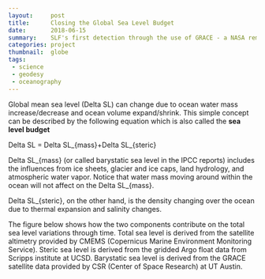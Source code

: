 ```yaml
---
layout:     post
title:      Closing the Global Sea Level Budget
date:       2018-06-15
summary:    SLF's first detection through the use of GRACE - a NASA remote sensing data
categories: project
thumbnail:  globe
tags:
 - science
 - geodesy
 - oceanography
---
```


Global mean sea level (Delta SL) can change due to ocean water mass increase/decrease and ocean volume expand/shrink.
This simple concept can be described by the following equation which is also called the **sea level budget**

Delta SL = Delta SL_{mass}+Delta SL_{steric}

Delta SL_{mass} (or called barystatic sea level in the IPCC reports) includes the influences from ice sheets, glacier and ice caps, land hydrology, and atmospheric water vapor. Notice that water mass moving around within the ocean will not affect on the Delta SL_{mass}.

Delta SL_{steric}, on the other hand, is the density changing over the ocean due to thermal expansion and salinity changes.

The figure below shows how the two components contribute on the total sea level variations through time. Total sea level is derived from the satellite altimetry provided by CMEMS (Copernicus Marine Environment Monitoring Service). Steric sea level is derived from the gridded Argo float data from Scripps institute at UCSD. Barystatic sea level is derived from the GRACE satellite data provided by CSR (Center of Space Research) at UT Austin.
<script src="https://cdn.plot.ly/plotly-latest.min.js"></script>
<div id="f4a72ecd-c31f-4425-836c-0f580ced8715" style="height: 100%; width: 100%;" class="plotly-graph-div"></div><script type="text/javascript">window.PLOTLYENV=window.PLOTLYENV || {};window.PLOTLYENV.BASE_URL="https://plot.ly";Plotly.newPlot("f4a72ecd-c31f-4425-836c-0f580ced8715", [{"name": "Total Mass", "connectgaps": true, "y": [0.0, -5.4, -7.9, -10.6, -9.9, -6.4, -4.4, 2.3, 4.1, 7.5, 5.5, 1.7, -1.0, -4.1, -6.9, -9.0, -8.1, -1.8, 2.0, 5.5, 7.9, 8.9, 9.3, 5.2, 1.7, -2.0, -6.2, -8.6, -5.9, -3.5, 4.0, 8.9, 12.3, 13.6, 10.4, 6.9, 2.5, -2.2, -4.2, -3.9, -2.1, 0.9, 5.7, 8.5, 13.0, 16.5, 15.7, 11.5, 7.8, 2.1, -1.4, -3.1, -0.3, 2.6, 6.6, 8.8, 12.9, 15.3, 14.3, 9.7, 6.2, 3.0, -1.2, -3.4, -1.5, 1.6, 5.7, 11.3, 14.2, 17.3, 17.2, 13.0, 6.5, 4.3, 2.3, 1.0, 1.1, 6.3, 9.3, 12.8, 15.9, 18.4, 17.0, 13.1, null, 4.8, 1.4, -0.9, -0.1, null, 10.3, 15.0, 19.8, 21.2, 20.1, 16.6, 14.2, 10.0, 6.1, 6.0, null, 12.9, 16.9, 20.3, 24.6, null, 25.4, 23.4, 19.2, 16.8, null, 7.6, 10.4, 12.4, 17.5, null, null, 25.2, 24.0, 22.5, 18.4, null, 10.0, 8.7, 7.9, 12.3, null, 22.0, 26.1, 28.2], "x": ["2004-01", "2004-02", "2004-03", "2004-04", "2004-05", "2004-06", "2004-07", "2004-08", "2004-09", "2004-10", "2004-11", "2004-12", "2005-01", "2005-02", "2005-03", "2005-04", "2005-05", "2005-06", "2005-07", "2005-08", "2005-09", "2005-10", "2005-11", "2005-12", "2006-01", "2006-02", "2006-03", "2006-04", "2006-05", "2006-06", "2006-07", "2006-08", "2006-09", "2006-10", "2006-11", "2006-12", "2007-01", "2007-02", "2007-03", "2007-04", "2007-05", "2007-06", "2007-07", "2007-08", "2007-09", "2007-10", "2007-11", "2007-12", "2008-01", "2008-02", "2008-03", "2008-04", "2008-05", "2008-06", "2008-07", "2008-08", "2008-09", "2008-10", "2008-11", "2008-12", "2009-01", "2009-02", "2009-03", "2009-04", "2009-05", "2009-06", "2009-07", "2009-08", "2009-09", "2009-10", "2009-11", "2009-12", "2010-01", "2010-02", "2010-03", "2010-04", "2010-05", "2010-06", "2010-07", "2010-08", "2010-09", "2010-10", "2010-11", "2010-12", "2011-01", "2011-02", "2011-03", "2011-04", "2011-05", "2011-06", "2011-07", "2011-08", "2011-09", "2011-10", "2011-11", "2011-12", "2012-01", "2012-02", "2012-03", "2012-04", "2012-05", "2012-06", "2012-07", "2012-08", "2012-09", "2012-10", "2012-11", "2012-12", "2013-01", "2013-02", "2013-03", "2013-04", "2013-05", "2013-06", "2013-07", "2013-08", "2013-09", "2013-10", "2013-11", "2013-12", "2014-01", "2014-02", "2014-03", "2014-04", "2014-05", "2014-06", "2014-07", "2014-08", "2014-09", "2014-10"], "line": {"dash": "dash", "width": 2}, "type": "scatter", "uid": "cd1309b0-90f9-11e8-a00e-186590dbb7c5"}, {"name": "Total Steric", "connectgaps": true, "y": [0.0, 1.9, 7.9, 8.7, 6.0, 2.7, -0.8, -2.0, -1.7, 0.5, -1.1, 1.1, 2.3, 3.3, 5.1, 2.0, 4.0, 1.8, -6.9, -9.6, -6.4, -5.8, -4.4, 2.2, 4.0, 4.9, 4.5, 7.1, 4.1, 4.2, -4.7, -4.6, -2.2, -2.0, 1.7, 2.0, 2.0, 3.9, 4.8, 5.2, 3.5, -1.6, -4.7, -9.1, -7.8, -7.3, -4.1, -3.1, -1.1, 2.1, 6.3, 6.4, 7.1, 1.8, 0.8, -5.0, -5.2, -5.8, -2.8, -2.8, 1.2, 3.3, 7.8, 8.5, 7.3, 3.2, -1.1, -4.4, -2.8, 0.4, 0.8, 3.2, 3.3, 4.9, 7.7, 8.4, 4.7, 3.2, -1.6, -5.6, -5.5, -2.8, -0.4, -1.4, -0.8, 2.4, 7.1, 8.6, 7.5, 1.0, -1.1, -2.5, -1.5, -2.6, 0.5, 0.4, 3.1, 7.9, 9.3, 11.0, 10.0, 4.0, -0.7, -2.4, -1.6, 1.0, 3.6, 5.2, 8.4, 8.4, 12.8, 12.0, 9.9, 6.1, 0.2, -0.1, 0.1, 1.0, 4.7, 6.2, 8.2, 9.6, 12.2, 14.1, 13.4, 9.2, 4.9, 2.1, 2.4, 3.8], "x": ["2004-01", "2004-02", "2004-03", "2004-04", "2004-05", "2004-06", "2004-07", "2004-08", "2004-09", "2004-10", "2004-11", "2004-12", "2005-01", "2005-02", "2005-03", "2005-04", "2005-05", "2005-06", "2005-07", "2005-08", "2005-09", "2005-10", "2005-11", "2005-12", "2006-01", "2006-02", "2006-03", "2006-04", "2006-05", "2006-06", "2006-07", "2006-08", "2006-09", "2006-10", "2006-11", "2006-12", "2007-01", "2007-02", "2007-03", "2007-04", "2007-05", "2007-06", "2007-07", "2007-08", "2007-09", "2007-10", "2007-11", "2007-12", "2008-01", "2008-02", "2008-03", "2008-04", "2008-05", "2008-06", "2008-07", "2008-08", "2008-09", "2008-10", "2008-11", "2008-12", "2009-01", "2009-02", "2009-03", "2009-04", "2009-05", "2009-06", "2009-07", "2009-08", "2009-09", "2009-10", "2009-11", "2009-12", "2010-01", "2010-02", "2010-03", "2010-04", "2010-05", "2010-06", "2010-07", "2010-08", "2010-09", "2010-10", "2010-11", "2010-12", "2011-01", "2011-02", "2011-03", "2011-04", "2011-05", "2011-06", "2011-07", "2011-08", "2011-09", "2011-10", "2011-11", "2011-12", "2012-01", "2012-02", "2012-03", "2012-04", "2012-05", "2012-06", "2012-07", "2012-08", "2012-09", "2012-10", "2012-11", "2012-12", "2013-01", "2013-02", "2013-03", "2013-04", "2013-05", "2013-06", "2013-07", "2013-08", "2013-09", "2013-10", "2013-11", "2013-12", "2014-01", "2014-02", "2014-03", "2014-04", "2014-05", "2014-06", "2014-07", "2014-08", "2014-09", "2014-10"], "line": {"dash": "dash", "width": 2}, "type": "scatter", "uid": "cd131645-90f9-11e8-8e6e-186590dbb7c5"}, {"name": "Total Sea Level", "connectgaps": true, "y": [0.0, -2.2, 0.2, -0.7, -4.1, -2.3, -0.3, 2.0, 5.8, 5.5, 4.4, 5.5, 3.6, 3.8, 5.0, 2.4, 4.0, 3.1, 4.4, 6.1, 7.4, 10.2, 11.9, 10.2, 4.5, 4.2, 2.8, 2.6, 4.4, 5.5, 6.5, 10.1, 13.0, 13.1, 14.0, 11.3, 6.2, 6.2, 5.3, 8.7, 6.4, 4.3, 5.0, 7.4, 9.7, 12.0, 13.6, 10.1, 7.4, 6.3, 6.6, 5.8, 9.3, 11.6, 12.0, 11.9, 13.7, 16.3, 16.5, 14.6, 12.5, 10.9, 14.2, 12.9, 11.6, 10.0, 14.1, 17.4, 21.5, 23.9, 24.3, 19.0, 15.6, 16.6, 16.3, 16.4, 16.3, 17.8, 17.2, 16.1, 17.6, 19.1, 16.7, 13.7, 12.0, 11.6, 11.0, 11.1, 11.1, 15.5, 16.3, 20.5, 23.7, 26.0, 23.4, 22.7, 23.3, 23.4, 22.3, 22.4, 22.4, 26.6, 29.6, 31.6, 33.7, 35.0, 33.9, 34.2, 31.2, 30.5, 30.0, 26.8, 27.2, 26.1, 26.8, 28.6, 31.6, 32.9, 33.2, 31.0, 30.1, 30.9, 31.4, 29.0, 29.0, 30.5, 32.4, 35.8, 38.4, 39.0], "x": ["2004-01", "2004-02", "2004-03", "2004-04", "2004-05", "2004-06", "2004-07", "2004-08", "2004-09", "2004-10", "2004-11", "2004-12", "2005-01", "2005-02", "2005-03", "2005-04", "2005-05", "2005-06", "2005-07", "2005-08", "2005-09", "2005-10", "2005-11", "2005-12", "2006-01", "2006-02", "2006-03", "2006-04", "2006-05", "2006-06", "2006-07", "2006-08", "2006-09", "2006-10", "2006-11", "2006-12", "2007-01", "2007-02", "2007-03", "2007-04", "2007-05", "2007-06", "2007-07", "2007-08", "2007-09", "2007-10", "2007-11", "2007-12", "2008-01", "2008-02", "2008-03", "2008-04", "2008-05", "2008-06", "2008-07", "2008-08", "2008-09", "2008-10", "2008-11", "2008-12", "2009-01", "2009-02", "2009-03", "2009-04", "2009-05", "2009-06", "2009-07", "2009-08", "2009-09", "2009-10", "2009-11", "2009-12", "2010-01", "2010-02", "2010-03", "2010-04", "2010-05", "2010-06", "2010-07", "2010-08", "2010-09", "2010-10", "2010-11", "2010-12", "2011-01", "2011-02", "2011-03", "2011-04", "2011-05", "2011-06", "2011-07", "2011-08", "2011-09", "2011-10", "2011-11", "2011-12", "2012-01", "2012-02", "2012-03", "2012-04", "2012-05", "2012-06", "2012-07", "2012-08", "2012-09", "2012-10", "2012-11", "2012-12", "2013-01", "2013-02", "2013-03", "2013-04", "2013-05", "2013-06", "2013-07", "2013-08", "2013-09", "2013-10", "2013-11", "2013-12", "2014-01", "2014-02", "2014-03", "2014-04", "2014-05", "2014-06", "2014-07", "2014-08", "2014-09", "2014-10"], "line": {"dash": "solid", "width": 2}, "type": "scatter", "uid": "cd131b61-90f9-11e8-9ee9-186590dbb7c5"}, {"name": "Total Mass + Total Steric", "connectgaps": true,"visible": "legendonly", "y": [0.0, -3.5, 0.0, -1.9, -3.9, -3.7, -5.2, 0.3, 2.4, 8.0, 4.4, 2.8, 1.3, -0.8, -1.8, -7.0, -4.1, 0.0, -4.9, -4.1, 1.5, 3.1, 4.9, 7.4, 5.7, 2.9, -1.7, -1.5, -1.8, 0.7, -0.7, 4.3, 10.1, 11.6, 12.1, 8.9, 4.5, 1.7, 0.6, 1.3, 1.4, -0.7, 1.0, -0.6, 5.2, 9.2, 11.6, 8.4, 6.7, 4.2, 4.9, 3.3, 6.8, 4.4, 7.4, 3.8, 7.7, 9.5, 11.5, 6.9, 7.4, 6.3, 6.6, 5.1, 5.8, 4.8, 4.6, 6.9, 11.4, 17.7, 18.0, 16.2, 9.8, 9.2, 10.0, 9.4, 5.8, 9.5, 7.7, 7.2, 10.4, 15.6, 16.6, 11.7, null, 7.2, 8.5, 7.7, 7.4, null, 9.2, 12.5, 18.3, 18.6, 20.6, 17.0, 17.3, 17.9, 15.4, 17.0, null, 16.9, 16.2, 17.9, 23.0, null, 29.0, 28.6, 27.6, 25.2, null, 19.6, 20.3, 18.5, 17.7, null, null, 26.2, 28.7, 28.7, 26.6, null, 22.2, 22.8, 21.3, 21.5, null, 24.1, 28.5, 32.0], "x": ["2004-01", "2004-02", "2004-03", "2004-04", "2004-05", "2004-06", "2004-07", "2004-08", "2004-09", "2004-10", "2004-11", "2004-12", "2005-01", "2005-02", "2005-03", "2005-04", "2005-05", "2005-06", "2005-07", "2005-08", "2005-09", "2005-10", "2005-11", "2005-12", "2006-01", "2006-02", "2006-03", "2006-04", "2006-05", "2006-06", "2006-07", "2006-08", "2006-09", "2006-10", "2006-11", "2006-12", "2007-01", "2007-02", "2007-03", "2007-04", "2007-05", "2007-06", "2007-07", "2007-08", "2007-09", "2007-10", "2007-11", "2007-12", "2008-01", "2008-02", "2008-03", "2008-04", "2008-05", "2008-06", "2008-07", "2008-08", "2008-09", "2008-10", "2008-11", "2008-12", "2009-01", "2009-02", "2009-03", "2009-04", "2009-05", "2009-06", "2009-07", "2009-08", "2009-09", "2009-10", "2009-11", "2009-12", "2010-01", "2010-02", "2010-03", "2010-04", "2010-05", "2010-06", "2010-07", "2010-08", "2010-09", "2010-10", "2010-11", "2010-12", "2011-01", "2011-02", "2011-03", "2011-04", "2011-05", "2011-06", "2011-07", "2011-08", "2011-09", "2011-10", "2011-11", "2011-12", "2012-01", "2012-02", "2012-03", "2012-04", "2012-05", "2012-06", "2012-07", "2012-08", "2012-09", "2012-10", "2012-11", "2012-12", "2013-01", "2013-02", "2013-03", "2013-04", "2013-05", "2013-06", "2013-07", "2013-08", "2013-09", "2013-10", "2013-11", "2013-12", "2014-01", "2014-02", "2014-03", "2014-04", "2014-05", "2014-06", "2014-07", "2014-08", "2014-09", "2014-10"], "line": {"dash": "solid", "width": 2}, "type": "scatter", "uid": "cd131d57-90f9-11e8-9efa-186590dbb7c5"}], {"calendar": "gregorian", "title": "Global Mean Sea Level", "showlegend": true, "xaxis": {"title": "Year"}, "yaxis": {"title": "Global Mean Sea Level (mm)"}}, {"linkText": "Hsu and Velicogna 2017", "showLink": true})</script>

<br>
From three independent measurements, the sum of the two dash line (click on the legend of the sum will show the sum of the two in red solid line) would match perfectly with the green solid line if everything is observed flawlessly. This is certainly not the case in the real world. Much observational error and missing components will cause the differences between the sum and the direct observation of total sea level. However, we can say the sea level budget is closed if the range of the standard error based on the present day knowledge (includes both observational and missing components) of the two estimates overlapped. Currently, the trend estimate (3.0+-0.7 mm/yr V.S. 2.9+-0.6 mm/yr) and annual amplitude estimate is closed based on our study [[Hsu and Velicogna, 2017]](https://agupubs.onlinelibrary.wiley.com/doi/abs/10.1002/2017GL074070).

Different from other studies which is using GRACE observation over the ocean to measure the mass changes, we calculate how each components contribute on the barystatic sea level from land and atmosphere. Figure below is showing the water mass changes in each component observed by GRACE.
<div id="5b8b97cc-e420-4fa0-bb46-a4b948625fdc" style="height: 100%; width: 100%;" class="plotly-graph-div"></div><script type="text/javascript">window.PLOTLYENV=window.PLOTLYENV || {};window.PLOTLYENV.BASE_URL="https://plot.ly";Plotly.newPlot("5b8b97cc-e420-4fa0-bb46-a4b948625fdc", [{"y": [0.0, -0.1, 0.9, 0.4, 0.7, 1.0, 0.4, 0.3, 0.3, 0.8, 0.4, 0.2, 1.2, 0.7, 0.5, 0.4, 0.3, 0.4, 0.8, 1.6, 1.1, 1.2, 0.5, 0.5, 1.2, 0.9, 1.5, 0.0, 0.5, 0.6, 1.2, 1.4, 1.2, 1.4, 1.3, 0.7, 0.7, 1.2, 0.8, 0.6, 0.6, 0.8, 1.3, 1.4, 1.1, 0.8, 0.7, 0.6, 0.9, 0.5, 0.4, 0.9, 1.3, 0.7, 1.4, 1.7, 1.3, 1.2, 0.7, 0.9, 1.1, 1.1, 0.9, 1.4, 1.8, 1.7, 2.1, 2.0, 2.0, 1.5, 1.7, 1.5, 2.2, 2.6, 1.8, 1.9, 1.8, 1.8, 2.1, 1.9, 1.8, 1.7, 1.7, 1.9, 1.9, 1.8, 1.8, 1.8, 2.1, 2.0, 2.3, 2.0, 1.8, 1.9, 2.1, 2.5, 2.9, 2.7, 2.6, 2.5, 2.7, 2.0, 2.6, 3.0, 2.8, 2.8, 2.8, 2.6, 2.7, 2.6, 1.8, 2.3, 2.8, 3.2, 3.0, 3.3, 2.9, 3.6, 2.8, 2.1, 2.8, 3.1, 3.4, 3.6, 3.1, 2.7, 2.9, 3.1, 3.5, 3.7, 3.6, 4.2, 4.2, 3.9, 3.6, 4.2, 3.9, 3.6, 4.2], "x": ["2002-04", "2002-05", "2002-08", "2002-09", "2002-10", "2002-11", "2002-12", "2003-01", "2003-02", "2003-03", "2003-04", "2003-05", "2003-07", "2003-08", "2003-09", "2003-10", "2003-11", "2003-12", "2004-01", "2004-02", "2004-03", "2004-04", "2004-05", "2004-06", "2004-07", "2004-08", "2004-09", "2004-10", "2004-11", "2004-12", "2005-01", "2005-02", "2005-03", "2005-04", "2005-05", "2005-06", "2005-07", "2005-08", "2005-09", "2005-10", "2005-11", "2005-12", "2006-01", "2006-02", "2006-03", "2006-04", "2006-05", "2006-06", "2006-07", "2006-08", "2006-09", "2006-10", "2006-11", "2006-12", "2007-01", "2007-02", "2007-03", "2007-04", "2007-05", "2007-06", "2007-07", "2007-08", "2007-09", "2007-10", "2007-11", "2007-12", "2008-01", "2008-02", "2008-03", "2008-04", "2008-05", "2008-06", "2008-07", "2008-08", "2008-09", "2008-10", "2008-11", "2008-12", "2009-01", "2009-02", "2009-03", "2009-04", "2009-05", "2009-06", "2009-07", "2009-08", "2009-09", "2009-10", "2009-11", "2009-12", "2010-01", "2010-02", "2010-03", "2010-04", "2010-05", "2010-06", "2010-07", "2010-08", "2010-09", "2010-10", "2010-11", "2010-12", "2011-02", "2011-03", "2011-04", "2011-05", "2011-07", "2011-08", "2011-09", "2011-10", "2011-11", "2011-12", "2012-01", "2012-02", "2012-03", "2012-04", "2012-06", "2012-07", "2012-08", "2012-09", "2012-11", "2012-12", "2013-01", "2013-02", "2013-04", "2013-05", "2013-06", "2013-07", "2013-10", "2013-11", "2013-12", "2014-01", "2014-03", "2014-04", "2014-05", "2014-06", "2014-08", "2014-09", "2014-10"], "type": "scatter", "name": "Antarctic ice sheet", "uid": "1c1eef28-8d70-11e8-935b-186590dbb7c5"}, {"y": [0.0, 0.1, 0.5, 0.6, 0.5, 0.4, 0.2, 0.1, 0.5, -0.0, -0.1, -0.2, 0.3, 0.8, 1.0, 0.9, 0.9, 0.8, 0.8, 0.8, 0.6, 0.4, 0.4, 0.5, 1.0, 1.2, 1.2, 1.4, 1.4, 1.2, 1.4, 1.2, 0.8, 0.7, 0.9, 1.0, 1.3, 1.8, 2.1, 2.1, 2.1, 1.8, 1.8, 1.7, 1.7, 1.8, 1.7, 1.6, 1.9, 2.4, 2.5, 2.5, 2.3, 2.4, 2.5, 2.2, 2.3, 2.2, 2.2, 2.2, 2.7, 3.3, 3.5, 3.4, 3.3, 3.2, 3.2, 3.0, 2.9, 3.0, 3.1, 3.1, 3.6, 4.1, 4.0, 4.1, 4.0, 3.9, 3.6, 3.7, 3.7, 3.8, 3.7, 3.6, 3.8, 4.5, 4.7, 4.6, 4.7, 4.4, 4.4, 4.5, 4.3, 4.4, 4.3, 4.4, 5.0, 5.6, 5.9, 5.9, 5.7, 5.7, 5.8, 5.5, 5.5, 5.5, 6.2, 6.8, 6.9, 6.8, 7.0, 6.9, 7.0, 6.8, 6.7, 6.5, 6.7, 7.4, 8.2, 8.5, 8.4, 8.2, 8.1, 8.1, 8.1, 8.1, 8.0, 8.3, 8.5, 8.3, 8.3, 8.3, 8.1, 8.2, 8.1, 8.1, 9.1, 9.2, 9.0], "x": ["2002-04", "2002-05", "2002-08", "2002-09", "2002-10", "2002-11", "2002-12", "2003-01", "2003-02", "2003-03", "2003-04", "2003-05", "2003-07", "2003-08", "2003-09", "2003-10", "2003-11", "2003-12", "2004-01", "2004-02", "2004-03", "2004-04", "2004-05", "2004-06", "2004-07", "2004-08", "2004-09", "2004-10", "2004-11", "2004-12", "2005-01", "2005-02", "2005-03", "2005-04", "2005-05", "2005-06", "2005-07", "2005-08", "2005-09", "2005-10", "2005-11", "2005-12", "2006-01", "2006-02", "2006-03", "2006-04", "2006-05", "2006-06", "2006-07", "2006-08", "2006-09", "2006-10", "2006-11", "2006-12", "2007-01", "2007-02", "2007-03", "2007-04", "2007-05", "2007-06", "2007-07", "2007-08", "2007-09", "2007-10", "2007-11", "2007-12", "2008-01", "2008-02", "2008-03", "2008-04", "2008-05", "2008-06", "2008-07", "2008-08", "2008-09", "2008-10", "2008-11", "2008-12", "2009-01", "2009-02", "2009-03", "2009-04", "2009-05", "2009-06", "2009-07", "2009-08", "2009-09", "2009-10", "2009-11", "2009-12", "2010-01", "2010-02", "2010-03", "2010-04", "2010-05", "2010-06", "2010-07", "2010-08", "2010-09", "2010-10", "2010-11", "2010-12", "2011-02", "2011-03", "2011-04", "2011-05", "2011-07", "2011-08", "2011-09", "2011-10", "2011-11", "2011-12", "2012-01", "2012-02", "2012-03", "2012-04", "2012-06", "2012-07", "2012-08", "2012-09", "2012-11", "2012-12", "2013-01", "2013-02", "2013-04", "2013-05", "2013-06", "2013-07", "2013-10", "2013-11", "2013-12", "2014-01", "2014-03", "2014-04", "2014-05", "2014-06", "2014-08", "2014-09", "2014-10"], "type": "scatter", "name": "Greenland ice sheet", "uid": "1c1ef182-8d70-11e8-b3cb-186590dbb7c5"}, {"y": [0.0, 2.0, 16.3, 18.9, 19.6, 16.5, 15.6, 11.3, 9.6, 5.9, 6.3, 8.2, 13.6, 17.7, 18.7, 20.9, 19.0, 16.1, 13.8, 7.6, 6.5, 4.3, 5.4, 9.0, 11.2, 16.9, 17.4, 20.6, 17.8, 14.4, 11.9, 8.8, 6.2, 5.0, 6.1, 13.0, 17.6, 19.5, 21.0, 21.5, 20.8, 17.0, 13.4, 9.1, 5.2, 3.4, 6.0, 9.7, 16.6, 20.8, 23.2, 23.4, 19.1, 15.7, 10.5, 6.4, 5.1, 5.9, 8.3, 11.9, 16.6, 18.7, 21.6, 23.3, 21.5, 17.8, 14.2, 9.0, 5.6, 4.8, 7.4, 11.6, 15.4, 16.7, 20.6, 21.5, 20.5, 16.2, 12.8, 10.1, 6.1, 4.4, 6.8, 10.7, 15.3, 20.1, 22.2, 23.4, 22.0, 18.4, 12.1, 10.8, 9.1, 8.5, 9.4, 14.4, 17.5, 20.1, 21.7, 22.8, 20.5, 17.0, 8.6, 5.3, 3.5, 5.5, 16.2, 20.2, 23.4, 23.6, 23.0, 18.4, 15.7, 11.7, 8.4, 8.4, 16.7, 20.4, 23.4, 26.5, 24.8, 22.7, 18.6, 16.3, 8.6, 12.3, 15.2, 20.2, 24.4, 22.2, 21.0, 16.4, 8.6, 8.5, 9.1, 13.4, 22.7, 25.9, 26.1], "x": ["2002-04", "2002-05", "2002-08", "2002-09", "2002-10", "2002-11", "2002-12", "2003-01", "2003-02", "2003-03", "2003-04", "2003-05", "2003-07", "2003-08", "2003-09", "2003-10", "2003-11", "2003-12", "2004-01", "2004-02", "2004-03", "2004-04", "2004-05", "2004-06", "2004-07", "2004-08", "2004-09", "2004-10", "2004-11", "2004-12", "2005-01", "2005-02", "2005-03", "2005-04", "2005-05", "2005-06", "2005-07", "2005-08", "2005-09", "2005-10", "2005-11", "2005-12", "2006-01", "2006-02", "2006-03", "2006-04", "2006-05", "2006-06", "2006-07", "2006-08", "2006-09", "2006-10", "2006-11", "2006-12", "2007-01", "2007-02", "2007-03", "2007-04", "2007-05", "2007-06", "2007-07", "2007-08", "2007-09", "2007-10", "2007-11", "2007-12", "2008-01", "2008-02", "2008-03", "2008-04", "2008-05", "2008-06", "2008-07", "2008-08", "2008-09", "2008-10", "2008-11", "2008-12", "2009-01", "2009-02", "2009-03", "2009-04", "2009-05", "2009-06", "2009-07", "2009-08", "2009-09", "2009-10", "2009-11", "2009-12", "2010-01", "2010-02", "2010-03", "2010-04", "2010-05", "2010-06", "2010-07", "2010-08", "2010-09", "2010-10", "2010-11", "2010-12", "2011-02", "2011-03", "2011-04", "2011-05", "2011-07", "2011-08", "2011-09", "2011-10", "2011-11", "2011-12", "2012-01", "2012-02", "2012-03", "2012-04", "2012-06", "2012-07", "2012-08", "2012-09", "2012-11", "2012-12", "2013-01", "2013-02", "2013-04", "2013-05", "2013-06", "2013-07", "2013-10", "2013-11", "2013-12", "2014-01", "2014-03", "2014-04", "2014-05", "2014-06", "2014-08", "2014-09", "2014-10"], "type": "scatter", "name": "Land water storage", "uid": "1c1ef2c0-8d70-11e8-85d6-186590dbb7c5"}, {"y": [0.0, 0.3, -2.3, -0.6, 0.6, 1.2, 1.3, 1.4, 0.6, 0.2, -0.5, -0.2, -3.0, -3.1, -1.6, -0.0, -0.0, 0.7, 0.3, 0.4, -0.5, -1.2, -0.8, -1.3, -3.0, -2.0, -1.2, 0.3, 0.8, 1.1, 0.4, 0.2, 0.3, -0.7, -1.0, -1.7, -3.2, -2.5, -1.4, -0.5, 0.8, 1.4, 1.1, 1.5, 1.3, 0.6, 0.8, -0.4, -1.0, -0.5, 0.6, 1.5, 2.9, 3.3, 3.3, 3.0, 2.6, 2.0, 1.7, 0.5, -0.5, -0.6, 1.2, 3.0, 3.7, 4.0, 3.6, 3.5, 3.0, 2.9, 2.6, 0.8, -0.4, -0.7, 0.7, 1.8, 2.5, 3.0, 3.0, 2.3, 2.1, 1.7, 1.2, 0.2, -1.3, -1.2, -0.7, 1.9, 2.7, 3.3, 3.2, 2.1, 1.8, 0.9, -0.0, -1.0, -2.5, -1.9, -0.2, 1.3, 2.5, 3.2, 3.0, 2.5, 1.9, 0.7, -1.2, -1.0, 0.4, 1.8, 2.5, 3.3, 3.6, 3.2, 2.7, 2.0, 0.3, -1.2, -0.6, 0.6, 3.5, 3.8, 3.5, 3.1, 2.3, 1.3, 0.1, -0.8, 2.5, 3.6, 4.1, 4.1, 2.8, 2.2, 1.4, 0.2, -0.7, 0.8, 2.4], "x": ["2002-04", "2002-05", "2002-08", "2002-09", "2002-10", "2002-11", "2002-12", "2003-01", "2003-02", "2003-03", "2003-04", "2003-05", "2003-07", "2003-08", "2003-09", "2003-10", "2003-11", "2003-12", "2004-01", "2004-02", "2004-03", "2004-04", "2004-05", "2004-06", "2004-07", "2004-08", "2004-09", "2004-10", "2004-11", "2004-12", "2005-01", "2005-02", "2005-03", "2005-04", "2005-05", "2005-06", "2005-07", "2005-08", "2005-09", "2005-10", "2005-11", "2005-12", "2006-01", "2006-02", "2006-03", "2006-04", "2006-05", "2006-06", "2006-07", "2006-08", "2006-09", "2006-10", "2006-11", "2006-12", "2007-01", "2007-02", "2007-03", "2007-04", "2007-05", "2007-06", "2007-07", "2007-08", "2007-09", "2007-10", "2007-11", "2007-12", "2008-01", "2008-02", "2008-03", "2008-04", "2008-05", "2008-06", "2008-07", "2008-08", "2008-09", "2008-10", "2008-11", "2008-12", "2009-01", "2009-02", "2009-03", "2009-04", "2009-05", "2009-06", "2009-07", "2009-08", "2009-09", "2009-10", "2009-11", "2009-12", "2010-01", "2010-02", "2010-03", "2010-04", "2010-05", "2010-06", "2010-07", "2010-08", "2010-09", "2010-10", "2010-11", "2010-12", "2011-02", "2011-03", "2011-04", "2011-05", "2011-07", "2011-08", "2011-09", "2011-10", "2011-11", "2011-12", "2012-01", "2012-02", "2012-03", "2012-04", "2012-06", "2012-07", "2012-08", "2012-09", "2012-11", "2012-12", "2013-01", "2013-02", "2013-04", "2013-05", "2013-06", "2013-07", "2013-10", "2013-11", "2013-12", "2014-01", "2014-03", "2014-04", "2014-05", "2014-06", "2014-08", "2014-09", "2014-10"], "type": "scatter", "name": "Atmosphere water vapor", "uid": "1c1ef3d9-8d70-11e8-901e-186590dbb7c5"}, {"y": [0.0, 2.2, 15.4, 19.3, 21.4, 19.1, 17.5, 13.2, 11.1, 6.9, 6.1, 8.0, 12.0, 16.1, 18.5, 22.1, 20.1, 18.1, 15.7, 10.4, 7.8, 4.8, 5.4, 8.7, 10.4, 17.1, 19.0, 22.3, 20.5, 17.3, 14.9, 11.6, 8.6, 6.4, 7.2, 13.0, 16.4, 20.0, 22.5, 23.7, 24.3, 21.1, 17.6, 13.7, 9.2, 6.7, 9.3, 11.5, 18.4, 23.1, 26.7, 28.2, 25.5, 22.1, 17.8, 13.3, 11.2, 11.3, 12.8, 15.5, 19.9, 22.5, 27.3, 31.1, 30.3, 26.6, 23.1, 17.5, 13.5, 12.1, 14.7, 17.0, 20.7, 22.7, 27.1, 29.3, 28.8, 24.8, 21.5, 18.0, 13.7, 11.5, 13.3, 16.4, 19.8, 25.3, 28.0, 31.6, 31.4, 28.0, 22.0, 19.3, 17.0, 15.7, 15.7, 20.2, 22.9, 26.4, 30.0, 32.5, 31.4, 27.9, 19.9, 16.3, 13.7, 14.5, 24.0, 28.6, 33.4, 34.9, 34.2, 31.0, 29.1, 24.8, 20.7, 20.3, 26.6, 30.1, 33.7, 37.8, 39.4, 37.8, 33.6, 31.1, 22.0, 24.4, 26.2, 30.9, 38.9, 37.9, 37.0, 33.0, 23.8, 22.7, 22.2, 25.9, 35.1, 39.4, 41.8], "x": ["2002-04", "2002-05", "2002-08", "2002-09", "2002-10", "2002-11", "2002-12", "2003-01", "2003-02", "2003-03", "2003-04", "2003-05", "2003-07", "2003-08", "2003-09", "2003-10", "2003-11", "2003-12", "2004-01", "2004-02", "2004-03", "2004-04", "2004-05", "2004-06", "2004-07", "2004-08", "2004-09", "2004-10", "2004-11", "2004-12", "2005-01", "2005-02", "2005-03", "2005-04", "2005-05", "2005-06", "2005-07", "2005-08", "2005-09", "2005-10", "2005-11", "2005-12", "2006-01", "2006-02", "2006-03", "2006-04", "2006-05", "2006-06", "2006-07", "2006-08", "2006-09", "2006-10", "2006-11", "2006-12", "2007-01", "2007-02", "2007-03", "2007-04", "2007-05", "2007-06", "2007-07", "2007-08", "2007-09", "2007-10", "2007-11", "2007-12", "2008-01", "2008-02", "2008-03", "2008-04", "2008-05", "2008-06", "2008-07", "2008-08", "2008-09", "2008-10", "2008-11", "2008-12", "2009-01", "2009-02", "2009-03", "2009-04", "2009-05", "2009-06", "2009-07", "2009-08", "2009-09", "2009-10", "2009-11", "2009-12", "2010-01", "2010-02", "2010-03", "2010-04", "2010-05", "2010-06", "2010-07", "2010-08", "2010-09", "2010-10", "2010-11", "2010-12", "2011-02", "2011-03", "2011-04", "2011-05", "2011-07", "2011-08", "2011-09", "2011-10", "2011-11", "2011-12", "2012-01", "2012-02", "2012-03", "2012-04", "2012-06", "2012-07", "2012-08", "2012-09", "2012-11", "2012-12", "2013-01", "2013-02", "2013-04", "2013-05", "2013-06", "2013-07", "2013-10", "2013-11", "2013-12", "2014-01", "2014-03", "2014-04", "2014-05", "2014-06", "2014-08", "2014-09", "2014-10"], "type": "scatter", "name": "Sum", "uid": "1c1ef5c2-8d70-11e8-a85a-186590dbb7c5"}], {"calendar": "gregorian", "title": "Fig 1, Barystatic Sea Level", "showlegend": true, "xaxis": {"title": "Year"}, "yaxis": {"title": "Global Mean Sea Level (mm)"}}, {"linkText": "Hsu and Velicogna, 2017", "showLink": true})</script>

<br>

If we focus on the total mass change over the ocean (Sum in the above figure), we can find some interesting features in the figure below.
<div id="3c16af80-2744-450f-bb00-c22a9bc1c396" style="height: 100%; width: 100%;" class="plotly-graph-div"></div><script type="text/javascript">window.PLOTLYENV=window.PLOTLYENV || {};window.PLOTLYENV.BASE_URL="https://plot.ly";Plotly.newPlot("3c16af80-2744-450f-bb00-c22a9bc1c396", [{"y": [0.0, 2.2, 15.4, 19.3, 21.4, 19.1, 17.5, 13.2, 11.1, 6.9, 6.1, 8.0, 12.0, 16.1, 18.5, 22.1, 20.1, 18.1, 15.7, 10.4, 7.8, 4.8, 5.4, 8.7, 10.4, 17.1, 19.0, 22.3, 20.5, 17.3, 14.9, 11.6, 8.6, 6.4, 7.2, 13.0, 16.4, 20.0, 22.5, 23.7, 24.3, 21.1, 17.6, 13.7, 9.2, 6.7, 9.3, 11.5, 18.4, 23.1, 26.7, 28.2, 25.5, 22.1, 17.8, 13.3, 11.2, 11.3, 12.8, 15.5, 19.9, 22.5, 27.3, 31.1, 30.3, 26.6, 23.1, 17.5, 13.5, 12.1, 14.7, 17.0, 20.7, 22.7, 27.1, 29.3, 28.8, 24.8, 21.5, 18.0, 13.7, 11.5, 13.3, 16.4, 19.8, 25.3, 28.0, 31.6, 31.4, 28.0, 22.0, 19.3, 17.0, 15.7, 15.7, 20.2, 22.9, 26.4, 30.0, 32.5, 31.4, 27.9, 19.9, 16.3, 13.7, 14.5, 24.0, 28.6, 33.4, 34.9, 34.2, 31.0, 29.1, 24.8, 20.7, 20.3, 26.6, 30.1, 33.7, 37.8, 39.4, 37.8, 33.6, 31.1, 22.0, 24.4, 26.2, 30.9, 38.9, 37.9, 37.0, 33.0, 23.8, 22.7, 22.2, 25.9, 35.1, 39.4, 41.8], "x": ["2002-04", "2002-05", "2002-08", "2002-09", "2002-10", "2002-11", "2002-12", "2003-01", "2003-02", "2003-03", "2003-04", "2003-05", "2003-07", "2003-08", "2003-09", "2003-10", "2003-11", "2003-12", "2004-01", "2004-02", "2004-03", "2004-04", "2004-05", "2004-06", "2004-07", "2004-08", "2004-09", "2004-10", "2004-11", "2004-12", "2005-01", "2005-02", "2005-03", "2005-04", "2005-05", "2005-06", "2005-07", "2005-08", "2005-09", "2005-10", "2005-11", "2005-12", "2006-01", "2006-02", "2006-03", "2006-04", "2006-05", "2006-06", "2006-07", "2006-08", "2006-09", "2006-10", "2006-11", "2006-12", "2007-01", "2007-02", "2007-03", "2007-04", "2007-05", "2007-06", "2007-07", "2007-08", "2007-09", "2007-10", "2007-11", "2007-12", "2008-01", "2008-02", "2008-03", "2008-04", "2008-05", "2008-06", "2008-07", "2008-08", "2008-09", "2008-10", "2008-11", "2008-12", "2009-01", "2009-02", "2009-03", "2009-04", "2009-05", "2009-06", "2009-07", "2009-08", "2009-09", "2009-10", "2009-11", "2009-12", "2010-01", "2010-02", "2010-03", "2010-04", "2010-05", "2010-06", "2010-07", "2010-08", "2010-09", "2010-10", "2010-11", "2010-12", "2011-02", "2011-03", "2011-04", "2011-05", "2011-07", "2011-08", "2011-09", "2011-10", "2011-11", "2011-12", "2012-01", "2012-02", "2012-03", "2012-04", "2012-06", "2012-07", "2012-08", "2012-09", "2012-11", "2012-12", "2013-01", "2013-02", "2013-04", "2013-05", "2013-06", "2013-07", "2013-10", "2013-11", "2013-12", "2014-01", "2014-03", "2014-04", "2014-05", "2014-06", "2014-08", "2014-09", "2014-10"], "type": "scatter", "name": "Barystatic", "uid": "a98584dc-8fb2-11e8-8b34-186590dbb7c5"}, {"y": [8.702267187971309, 10.003558269689222, 11.855523216965441, 12.540663919775332, 13.10488416247249, 11.342746257512907, 12.342209595060925, 12.155777810546352, 14.598172255835502, 14.020182903469095, 14.802267187971745, 15.803558269693816, 12.637070839022398, 12.555523216960596, 11.740663919780793, 13.804884162471819, 12.342746257509342, 12.94220959506534, 14.655777810536298, 13.898172255840937, 14.920182903463026, 13.50226718797218, 13.203558269691197, 13.496943581689631, 11.037070839016904, 13.55552321695575, 12.240663919777678, 14.004884162473003, 12.742746257511374, 12.1422095950576, 13.855777810542033, 15.09817225583141, 15.720182903466487, 15.102267187971417, 15.003558269688575, 17.796943581697974, 17.03707083901141, 16.45552321696425, 15.740663919774564, 15.404884162472325, 16.542746257513407, 15.942209595062012, 16.55577781053198, 17.19817225583684, 16.32018290346995, 15.402267187971855, 17.10355826969317, 16.29694358169322, 19.037070839021045, 19.555523216959404, 19.940663919780025, 19.90488416247165, 17.742746257509843, 16.942209595066423, 16.75577781053771, 16.798172255842275, 18.320182903463877, 20.002267187971086, 20.603558269690552, 20.296943581688463, 20.53707083901555, 18.9555232169679, 20.54066391977691, 22.80488416247284, 22.542746257511876, 21.44220959505869, 22.055777810543447, 20.998172255832745, 20.620182903467338, 20.802267187971523, 22.503558269687932, 21.796943581696805, 21.337070839010057, 19.155523216963054, 20.3406639197738, 21.004884162472163, 21.04274625750831, 19.642209595063097, 20.45577781053339, 21.498172255838178, 20.82018290346127, 20.202267187971955, 21.103558269692527, 21.196943581692047, 20.437070839019693, 21.75552321695821, 21.24066391977926, 23.304884162471488, 23.642746257510343, 22.84220959506751, 20.95577781053912, 22.79817225584361, 24.12018290346473, 24.402267187971194, 23.503558269689904, 24.99694358170039, 23.5370708390142, 22.855523216966706, 23.240663919776143, 24.20488416247267, 23.642746257512375, 22.742209595059773, 23.398172255834083, 23.42018290346819, 22.40226718797163, 22.303558269687286, 24.63707083902383, 25.055523216961863, 26.64066391977303, 26.604884162471993, 26.442746257508812, 25.842209595064183, 28.055777810534803, 28.298172255839518, 27.820182903462122, 29.002267187972066, 31.396943581690877, 30.73707083901834, 30.155523216957018, 31.04066391977849, 31.64274625751084, 32.64220959506859, 32.55577781054053, 34.598172255829994, 30.7022671879713, 32.20355826968926, 30.996943581699217, 31.537070839012845, 30.6048841624725, 30.142746257512876, 31.842209595060858, 31.95577781054627, 30.920182903469044, 31.402267187971738, 30.003558269693855, 30.69694358169446, 31.55552321696067, 32.64066391978084, 33.504884162471825], "x": ["2002-04", "2002-05", "2002-08", "2002-09", "2002-10", "2002-11", "2002-12", "2003-01", "2003-02", "2003-03", "2003-04", "2003-05", "2003-07", "2003-08", "2003-09", "2003-10", "2003-11", "2003-12", "2004-01", "2004-02", "2004-03", "2004-04", "2004-05", "2004-06", "2004-07", "2004-08", "2004-09", "2004-10", "2004-11", "2004-12", "2005-01", "2005-02", "2005-03", "2005-04", "2005-05", "2005-06", "2005-07", "2005-08", "2005-09", "2005-10", "2005-11", "2005-12", "2006-01", "2006-02", "2006-03", "2006-04", "2006-05", "2006-06", "2006-07", "2006-08", "2006-09", "2006-10", "2006-11", "2006-12", "2007-01", "2007-02", "2007-03", "2007-04", "2007-05", "2007-06", "2007-07", "2007-08", "2007-09", "2007-10", "2007-11", "2007-12", "2008-01", "2008-02", "2008-03", "2008-04", "2008-05", "2008-06", "2008-07", "2008-08", "2008-09", "2008-10", "2008-11", "2008-12", "2009-01", "2009-02", "2009-03", "2009-04", "2009-05", "2009-06", "2009-07", "2009-08", "2009-09", "2009-10", "2009-11", "2009-12", "2010-01", "2010-02", "2010-03", "2010-04", "2010-05", "2010-06", "2010-07", "2010-08", "2010-09", "2010-10", "2010-11", "2010-12", "2011-02", "2011-03", "2011-04", "2011-05", "2011-07", "2011-08", "2011-09", "2011-10", "2011-11", "2011-12", "2012-01", "2012-02", "2012-03", "2012-04", "2012-06", "2012-07", "2012-08", "2012-09", "2012-11", "2012-12", "2013-01", "2013-02", "2013-04", "2013-05", "2013-06", "2013-07", "2013-10", "2013-11", "2013-12", "2014-01", "2014-03", "2014-04", "2014-05", "2014-06", "2014-08", "2014-09", "2014-10"], "type": "scatter", "name": "Remove seasonal", "uid": "a9858740-8fb2-11e8-8713-186590dbb7c5"}, {"y": [10.171776201822013, 10.318591321894928, 10.759036682114129, 10.905851802187044, 11.052666922260869, 11.199482042333784, 11.3462971624067, 11.49311228248007, 11.639927402552985, 11.7867425226259, 11.933557642699725, 12.08037276277264, 12.374003002918926, 12.520818122991841, 12.667633243064756, 12.814448363138581, 12.961263483211496, 13.108078603284412, 13.254893723357782, 13.401708843430697, 13.548523963503612, 13.695339083577437, 13.842154203650352, 13.988969323723268, 14.135784443796638, 14.282599563869553, 14.429414683942468, 14.576229804016293, 14.723044924089209, 14.869860044162124, 15.016675164235494, 15.16349028430841, 15.310305404381324, 15.45712052445515, 15.603935644528065, 15.75075076460098, 15.89756588467435, 16.044381004747265, 16.19119612482018, 16.338011244894005, 16.48482636496692, 16.631641485039836, 16.778456605113206, 16.92527172518612, 17.072086845259037, 17.21890196533286, 17.365717085405777, 17.512532205478692, 17.659347325552062, 17.806162445624977, 17.952977565697893, 18.099792685771718, 18.246607805844633, 18.393422925917548, 18.540238045990918, 18.687053166063833, 18.83386828613675, 18.980683406210574, 19.12749852628349, 19.274313646356404, 19.421128766429774, 19.56794388650269, 19.714759006575605, 19.86157412664943, 20.008389246722345, 20.15520436679526, 20.30201948686863, 20.448834606941546, 20.59564972701446, 20.742464847088286, 20.8892799671612, 21.036095087234116, 21.182910207307486, 21.3297253273804, 21.476540447453317, 21.623355567527142, 21.770170687600057, 21.916985807672972, 22.063800927746342, 22.210616047819258, 22.357431167892173, 22.504246287965998, 22.651061408038913, 22.79787652811183, 22.9446916481852, 23.091506768258114, 23.23832188833103, 23.385137008404854, 23.53195212847777, 23.678767248550685, 23.825582368624055, 23.97239748869697, 24.119212608769885, 24.26602772884371, 24.412842848916625, 24.55965796898954, 24.70647308906291, 24.853288209135826, 25.00010332920874, 25.146918449282566, 25.29373356935548, 25.440548689428397, 25.734178929574682, 25.880994049647597, 26.027809169721422, 26.174624289794338, 26.468254529940623, 26.615069650013538, 26.761884770086453, 26.90869989016028, 27.055515010233194, 27.20233013030611, 27.34914525037948, 27.495960370452394, 27.64277549052531, 27.789590610599134, 28.083220850744965, 28.230035970818335, 28.37685109089125, 28.523666210964166, 28.817296451110906, 28.96411157118382, 29.11092669125719, 29.257741811330106, 29.551372051476847, 29.698187171549762, 29.845002291622677, 29.991817411696047, 30.432262771915703, 30.579077891988618, 30.725893012061533, 30.872708132134903, 31.166338372280734, 31.31315349235456, 31.459968612427474, 31.60678373250039, 31.900413972646675, 32.04722909271959, 32.194044212793415], "x": ["2002-04", "2002-05", "2002-08", "2002-09", "2002-10", "2002-11", "2002-12", "2003-01", "2003-02", "2003-03", "2003-04", "2003-05", "2003-07", "2003-08", "2003-09", "2003-10", "2003-11", "2003-12", "2004-01", "2004-02", "2004-03", "2004-04", "2004-05", "2004-06", "2004-07", "2004-08", "2004-09", "2004-10", "2004-11", "2004-12", "2005-01", "2005-02", "2005-03", "2005-04", "2005-05", "2005-06", "2005-07", "2005-08", "2005-09", "2005-10", "2005-11", "2005-12", "2006-01", "2006-02", "2006-03", "2006-04", "2006-05", "2006-06", "2006-07", "2006-08", "2006-09", "2006-10", "2006-11", "2006-12", "2007-01", "2007-02", "2007-03", "2007-04", "2007-05", "2007-06", "2007-07", "2007-08", "2007-09", "2007-10", "2007-11", "2007-12", "2008-01", "2008-02", "2008-03", "2008-04", "2008-05", "2008-06", "2008-07", "2008-08", "2008-09", "2008-10", "2008-11", "2008-12", "2009-01", "2009-02", "2009-03", "2009-04", "2009-05", "2009-06", "2009-07", "2009-08", "2009-09", "2009-10", "2009-11", "2009-12", "2010-01", "2010-02", "2010-03", "2010-04", "2010-05", "2010-06", "2010-07", "2010-08", "2010-09", "2010-10", "2010-11", "2010-12", "2011-02", "2011-03", "2011-04", "2011-05", "2011-07", "2011-08", "2011-09", "2011-10", "2011-11", "2011-12", "2012-01", "2012-02", "2012-03", "2012-04", "2012-06", "2012-07", "2012-08", "2012-09", "2012-11", "2012-12", "2013-01", "2013-02", "2013-04", "2013-05", "2013-06", "2013-07", "2013-10", "2013-11", "2013-12", "2014-01", "2014-03", "2014-04", "2014-05", "2014-06", "2014-08", "2014-09", "2014-10"], "line": {"dash": "dash", "width": 2},"type": "scatter", "name": "Trend 1.76 mm/yr", "uid": "a98588ee-8fb2-11e8-b13e-186590dbb7c5"}], {"calendar": "gregorian", "title": "Fig 2, Barystatic Sea Level", "showlegend": true, "xaxis": {"title": "Year"}, "yaxis": {"title": "Global Mean Sea Level (mm)"}}, {"linkText": "Hsu and Velicogna, 2017", "showLink": true})</script>

<br>

1. There is a large seasonal fluctuation. The components contributing to this significant variation is mainly land water mass and atmospheric water vapor which can be proved by fig 1.

2. The orange line which represents the same signal with seasonal signal removed also shows interesting fluctuation at the interannual timescale. The interannual feature is clearer if one click off the blue line which represents the total barystatic sea level signal. One may notice the significant sea level drop after 2010 and acceleration start from mid-2011. This global scale fluctuation is initiated by the famous ENSO and other atmospheric condition [Boening et al., 2012, Fasullo et al., 2013].

3. The linear trend showed by the green line indicates a 1.7 mm/yr increase of Delta SL_{mass} based on the past 14 years of GRACE observation.   


This project focuses not just on closing the current global sea level budget, but also helps us to better understand and predict the future sea level changes through studying how each component contributes to the total sea level.
